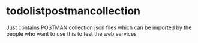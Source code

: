 # todolistpostmancollection
Just contains POSTMAN collection json files which can be imported by the people who want to use this to test the web services
